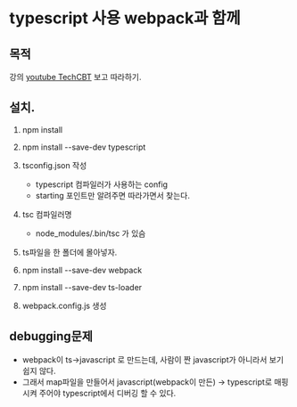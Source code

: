 typescript 사용 webpack과 함께
=============================

## 목적

강의 [youtube TechCBT](https://www.youtube.com/watch?v=C8YASVXnzLY) 보고 따라하기.

## 설치.

1. npm install
2. npm install --save-dev typescript

3. tsconfig.json 작성
    - typescript 컴파일러가 사용하는 config
    - starting 포인트만 알려주면 따라가면서 찾는다.
4. tsc 컴파일러명 
    - node_modules/.bin/tsc 가 있슴
5. ts파일을 한 폴더에  몰아넣자.    

6. npm install --save-dev webpack
7. npm install --save-dev ts-loader
8. webpack.config.js 생성

## debugging문제

- webpack이 ts->javascript 로 만드는데, 사람이 짠 javascript가 아니라서 보기 쉽지 않다.
- 그래서 map파일을 만들어서 javascript(webpack이 만든) -> typescript로 매핑 시켜 주어야 typescript에서 디버깅 할 수 있다.
